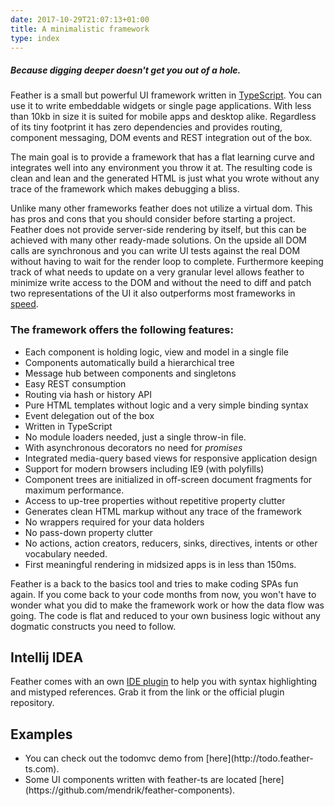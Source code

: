 ```yaml
---
date: 2017-10-29T21:07:13+01:00
title: A minimalistic framework
type: index
---
```

##### Because digging deeper doesn't get you out of a hole. 

Feather is a small but powerful UI framework written in [TypeScript](https://www.typescriptlang.org/).
You can use it to write embeddable widgets or single page applications. With less than 10kb in size 
it is suited for mobile apps and desktop alike. Regardless of its tiny footprint it has zero 
dependencies and provides routing, component messaging, DOM events and REST integration out of the box.

The main goal is to provide a framework that has a flat learning curve and integrates well into any 
environment you throw it at. The resulting code is clean and lean and the generated HTML is just 
what you wrote without any trace of the framework which makes debugging a bliss. 

Unlike many other frameworks feather does not utilize a virtual dom. This has pros and cons that
you should consider before starting a project. Feather does not provide server-side rendering by 
itself, but this can be achieved with many other ready-made solutions. On the upside all DOM calls 
are synchronous and you can write UI tests against the real DOM without having to wait for the render 
loop to complete. Furthermore keeping track of what needs to update on a very granular level allows 
feather to minimize write access to the DOM and without the need to diff and patch two representations 
of the UI it also outperforms most frameworks in [speed](http://www.feather-ts.com/todomvc/todomvc-benchmark/index.html).

### The framework offers the following features:

* Each component is holding logic, view and model in a single file
* Components automatically build a hierarchical tree
* Message hub between components and singletons
* Easy REST consumption
* Routing via hash or history API 
* Pure HTML templates without logic and a very simple binding syntax
* Event delegation out of the box
* Written in TypeScript
* No module loaders needed, just a single throw-in file.
* With asynchronous decorators no need for _promises_
* Integrated media-query based views for responsive application design
* Support for modern browsers including IE9 (with polyfills)
* Component trees are initialized in off-screen document fragments for maximum performance.
* Access to up-tree properties without repetitive property clutter
* Generates clean HTML markup without any trace of the framework
* No wrappers required for your data holders
* No pass-down property clutter
* No actions, action creators, reducers, sinks, directives, intents or other vocabulary needed.
* First meaningful rendering in midsized apps is in less than 150ms.

Feather is a back to the basics tool and tries to make coding SPAs fun again. If you come back 
to your code months from now, you won't have to wonder what you did to make the framework work
or how the data flow was going. The code is flat and reduced to your own business logic without
any dogmatic constructs you need to follow. 

## Intellij IDEA

Feather comes with an own [IDE plugin]((http://dist.feather-ts.com/feather.jar)) to help you with syntax 
highlighting and mistyped references. Grab it from the link or the official plugin repository.
  
## Examples  
    
* <div>You can check out the todomvc demo from [here](http://todo.feather-ts.com).</div>
* <div>Some UI components written with feather-ts are located [here](https://github.com/mendrik/feather-components).</div>
  
